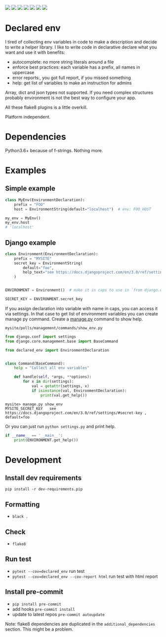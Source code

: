 [![](https://img.shields.io/badge/maintained-yes-green.svg)](https://github.com/cjkjvfnby/declared_env)
[![](https://img.shields.io/badge/platform%20independent-yes-green.svg)](https://github.com/cjkjvfnby/declared_env)
[![](https://img.shields.io/badge/dependency-None-green.svg)](https://github.com/cjkjvfnby/declared_env)
[![](https://github.com/cjkjvfnby/declared_env/workflows/Lint/badge.svg)](https://github.com/cjkjvfnby/declared_env/actions)
[![](https://github.com/cjkjvfnby/declared_env/workflows/Test/badge.svg)](https://github.com/cjkjvfnby/declared_env/actions)
[![](https://img.shields.io/badge/code%20style-black-000000.svg)](https://github.com/cjkjvfnby/declared_env)
[![](https://black.readthedocs.io/en/stable/_static/license.svg)](https://github.com/cjkjvfnby/declared_env/blob/master/LICENSE)

# Declared env

I tired of collecting env variables in code to make a description and decide to write a helper library.
I like to write code in declarative declare what you want and use it with benefits:
- autocomplete: no more string literals around a file
- enforce best practices: each variable has a prefix, all names in uppercase
- error reports:, you got full report, if you missed something
- help: get list of variables to make an instruction for admins

Array, dict and json types not supported.
If you need complex structures probably environment is not the best way to configure your app.

All these flake8 plugins is a little overkill.

Platform independent.

# Dependencies
Python3.6+ because of f-strings. Nothing more.

# Examples
## Simple example
```python
class MyEnv(EnvironmentDeclaration):
    prefix = "FOO"
    host = EnvironmentString(default="localhost")  # env: FOO_HOST

my_env = MyEnv()
my_env.host
# 'localhost'
```
## Django example

```python
class Environment(EnvironmentDeclaration):
    prefix = "MYSITE"
    secret_key = EnvironmentString(
        default="foo",
        help_text="see https://docs.djangoproject.com/en/3.0/ref/settings/#secret-key "
    )


ENVIRONMENT = Environment()  # make it in caps to use in `from django.conf import settings`

SECRET_KEY = ENVIRONMENT.secret_key
```

If you assign declaration into variable with name in caps, you can access it via settings.
In that case to get list of environment variables you can create manage py command.
Create a [manage.py](https://docs.djangoproject.com/en/3.0/howto/custom-management-commands/) command to show help.

`mysite/polls/management/commands/show_env.py`
```python
from django.conf import settings
from django.core.management.base import BaseCommand

from declared_env import EnvironmentDeclaration


class Command(BaseCommand):
    help = "Collect all env variables"

    def handle(self, *args, **options):
        for x in dir(settings):
            val = getattr(settings, x)
            if isinstance(val, EnvironmentDeclaration):
                print(val.get_help())


```

```shell script
mysite> manage.py show_env
MYSITE_SECRET_KEY   see https://docs.djangoproject.com/en/3.0/ref/settings/#secret-key , default=foo
```

Or you can just run `python settings.py` and print help.
```python
if __name__ == '__main__':
    print(ENVIRONMENT.get_help())
```

# Development

## Install dev requirements
`pip install -r dev-requirements.pip`

## Formatting
- `black .`

## Check

- `flake8`

## Run test
- `pytest --cov=declared_env` run test
- `pytest --cov=declared_env --cov-report html` run test with html report


## Install pre-commit
- `pip install pre-commit`
- add hooks `pre-commit install`
- update to latest repos `pre-commit autoupdate`

Note:
flake8 dependencies are duplicated in the `additional_dependencies` section.
This might be a problem.
